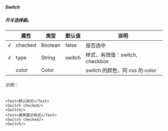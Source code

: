 ##### Switch
##### 开关选择器。

|     | 属性    | 类型    | 默认值 | 说明                           |
| --- | ------- | ------- | ------ | ------------------------------ |
| √   | checked | Boolean | false  | 是否选中                       |
| √   | type    | String  | switch | 样式，有效值：switch, checkbox |
|     | color   | Color   |        | switch 的颜色，同 css 的 color |

###### 示例：
```
<Text>默认样式</Text>
<Switch checked/>
<Switch/>
<Text>推荐展示样式</Text>
<Switch checked/>
<Switch/>
```